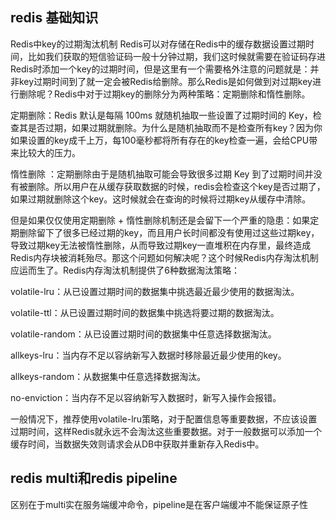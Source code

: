 ## redis 基础知识
Redis中key的过期淘汰机制
Redis可以对存储在Redis中的缓存数据设置过期时间，比如我们获取的短信验证码一般十分钟过期，我们这时候就需要在验证码存进Redis时添加一个key的过期时间，但是这里有一个需要格外注意的问题就是：并非key过期时间到了就一定会被Redis给删除。那么Redis是如何做到对过期key进行删除呢？Redis中对于过期key的删除分为两种策略：定期删除和惰性删除。

定期删除：Redis 默认是每隔 100ms 就随机抽取一些设置了过期时间的 Key，检查其是否过期，如果过期就删除。为什么是随机抽取而不是检查所有key？因为你如果设置的key成千上万，每100毫秒都将所有存在的key检查一遍，会给CPU带来比较大的压力。

惰性删除 ：定期删除由于是随机抽取可能会导致很多过期 Key 到了过期时间并没有被删除。所以用户在从缓存获取数据的时候，redis会检查这个key是否过期了，如果过期就删除这个key。这时候就会在查询的时候将过期key从缓存中清除。

但是如果仅仅使用定期删除 + 惰性删除机制还是会留下一个严重的隐患：如果定期删除留下了很多已经过期的key，而且用户长时间都没有使用过这些过期key，导致过期key无法被惰性删除，从而导致过期key一直堆积在内存里，最终造成Redis内存块被消耗殆尽。那这个问题如何解决呢？这个时候Redis内存淘汰机制应运而生了。Redis内存淘汰机制提供了6种数据淘汰策略：

volatile-lru：从已设置过期时间的数据集中挑选最近最少使用的数据淘汰。

volatile-ttl：从已设置过期时间的数据集中挑选将要过期的数据淘汰。

volatile-random：从已设置过期时间的数据集中任意选择数据淘汰。

allkeys-lru：当内存不足以容纳新写入数据时移除最近最少使用的key。

allkeys-random：从数据集中任意选择数据淘汰。

no-enviction：当内存不足以容纳新写入数据时，新写入操作会报错。

一般情况下，推荐使用volatile-lru策略，对于配置信息等重要数据，不应该设置过期时间，这样Redis就永远不会淘汰这些重要数据。对于一般数据可以添加一个缓存时间，当数据失效则请求会从DB中获取并重新存入Redis中。

## redis multi和redis pipeline
区别在于multi实在服务端缓冲命令，pipeline是在客户端缓冲不能保证原子性